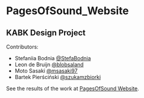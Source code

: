 # PagesOfSound_Website
## KABK Design Project


Contributors:
- Stefaniia Bodnia [@StefaBodnia](https://github.com/StefaBodnia)
- Leon de Bruijn [@blobsaland](https://github.com/blobsaland)
- Moto Sasaki [@msasaki97](https://github.com/msasaki97)
- Bartek Pierściński [@szukamzbiorki](https://github.com/szukamzbiorki)

See the results of the work at [PagesOfSound Website](http://pagesofsound.online/).
